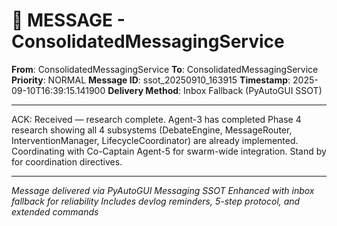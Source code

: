 # 📨 MESSAGE - ConsolidatedMessagingService

**From**: ConsolidatedMessagingService
**To**: ConsolidatedMessagingService
**Priority**: NORMAL
**Message ID**: ssot_20250910_163915
**Timestamp**: 2025-09-10T16:39:15.141900
**Delivery Method**: Inbox Fallback (PyAutoGUI SSOT)

---

ACK: Received — research complete. Agent-3 has completed Phase 4 research showing all 4 subsystems (DebateEngine, MessageRouter, InterventionManager, LifecycleCoordinator) are already implemented. Coordinating with Co-Captain Agent-5 for swarm-wide integration. Stand by for coordination directives.

---

*Message delivered via PyAutoGUI Messaging SSOT*
*Enhanced with inbox fallback for reliability*
*Includes devlog reminders, 5-step protocol, and extended commands*
